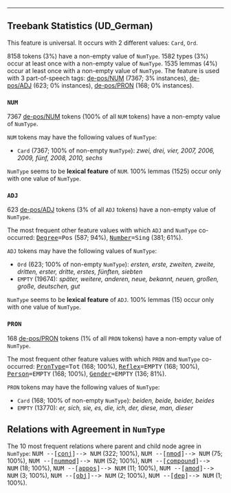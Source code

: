 

--------------------------------------------------------------------------------

## Treebank Statistics (UD_German)

This feature is universal.
It occurs with 2 different values: `Card`, `Ord`.

8158 tokens (3%) have a non-empty value of `NumType`.
1582 types (3%) occur at least once with a non-empty value of `NumType`.
1535 lemmas (4%) occur at least once with a non-empty value of `NumType`.
The feature is used with 3 part-of-speech tags: [de-pos/NUM]() (7367; 3% instances), [de-pos/ADJ]() (623; 0% instances), [de-pos/PRON]() (168; 0% instances).

### `NUM`

7367 [de-pos/NUM]() tokens (100% of all `NUM` tokens) have a non-empty value of `NumType`.

`NUM` tokens may have the following values of `NumType`:

* `Card` (7367; 100% of non-empty `NumType`): <em>zwei, drei, vier, 2007, 2006, 2009, fünf, 2008, 2010, sechs</em>

`NumType` seems to be **lexical feature** of `NUM`. 100% lemmas (1525) occur only with one value of `NumType`.

### `ADJ`

623 [de-pos/ADJ]() tokens (3% of all `ADJ` tokens) have a non-empty value of `NumType`.

The most frequent other feature values with which `ADJ` and `NumType` co-occurred: <tt><a href="Degree.html">Degree</a>=Pos</tt> (587; 94%), <tt><a href="Number.html">Number</a>=Sing</tt> (381; 61%).

`ADJ` tokens may have the following values of `NumType`:

* `Ord` (623; 100% of non-empty `NumType`): <em>ersten, erste, zweiten, zweite, dritten, erster, dritte, erstes, fünften, siebten</em>
* `EMPTY` (19674): <em>später, weitere, anderen, neue, bekannt, neuen, großen, große, deutschen, gut</em>

`NumType` seems to be **lexical feature** of `ADJ`. 100% lemmas (15) occur only with one value of `NumType`.

### `PRON`

168 [de-pos/PRON]() tokens (1% of all `PRON` tokens) have a non-empty value of `NumType`.

The most frequent other feature values with which `PRON` and `NumType` co-occurred: <tt><a href="PronType.html">PronType</a>=Tot</tt> (168; 100%), <tt><a href="Reflex.html">Reflex</a>=EMPTY</tt> (168; 100%), <tt><a href="Person.html">Person</a>=EMPTY</tt> (168; 100%), <tt><a href="Gender.html">Gender</a>=EMPTY</tt> (136; 81%).

`PRON` tokens may have the following values of `NumType`:

* `Card` (168; 100% of non-empty `NumType`): <em>beiden, beide, beider, beides</em>
* `EMPTY` (13770): <em>er, sich, sie, es, die, ich, der, diese, man, dieser</em>

## Relations with Agreement in `NumType`

The 10 most frequent relations where parent and child node agree in `NumType`:
<tt>NUM --[<a href="../dep/conj.html">conj</a>]--> NUM</tt> (322; 100%),
<tt>NUM --[<a href="../dep/nmod.html">nmod</a>]--> NUM</tt> (75; 100%),
<tt>NUM --[<a href="../dep/nummod.html">nummod</a>]--> NUM</tt> (52; 100%),
<tt>NUM --[<a href="../dep/compound.html">compound</a>]--> NUM</tt> (18; 100%),
<tt>NUM --[<a href="../dep/appos.html">appos</a>]--> NUM</tt> (11; 100%),
<tt>NUM --[<a href="../dep/amod.html">amod</a>]--> NUM</tt> (3; 100%),
<tt>NUM --[<a href="../dep/obj.html">obj</a>]--> NUM</tt> (2; 100%),
<tt>NUM --[<a href="../dep/dep.html">dep</a>]--> NUM</tt> (1; 100%).

